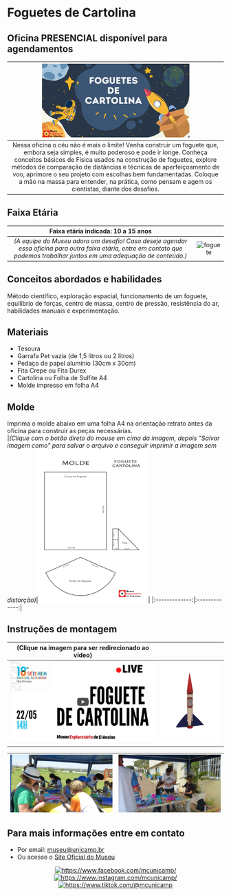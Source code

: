 # Foguetes de Cartolina

## Oficina PRESENCIAL disponível para agendamentos

|<img src="foguete.png" width="70%" height="70%">  |
|:-------------:|
|Nessa oficina o céu não é mais o limite! Venha construir um foguete que, embora seja simples, é muito poderoso e pode ir longe. Conheça conceitos básicos de Física usados na construção de foguetes, explore métodos de comparação de distâncias e técnicas de aperfeiçoamento de voo, aprimore o seu projeto com escolhas bem fundamentadas. Coloque a mão na massa para entender, na prática, como pensam e agem os cientistas, diante dos desafios.|


## Faixa Etária

|Faixa etária indicada: 10 a 15 anos ||
|:-------------:|:-------------:|
|*(A equipe do Museu adora um desafio! Caso deseje agendar essa oficina para outra faixa etária, entre em contato que podemos trabalhar juntos em uma adequação de conteúdo.)*|![foguete](Semtítulo.png)|

## Conceitos abordados e habilidades

Método científico, exploração espacial, funcionamento de um foguete, equilíbrio de forças, centro de massa, centro de pressão, resistência do ar, habilidades manuais e experimentação.

## Materiais
* Tesoura
* Garrafa Pet vazia (de 1,5 litros ou 2 litros)
* Pedaço de papel alumínio (30cm x 30cm)
* Fita Crepe ou Fita Durex
* Cartolina ou Folha de Sulfite A4
* Molde impresso em folha A4

## Molde

Imprima o molde abaixo em uma folha A4 na orientação retrato antes da oficina para construir as peças necessárias.         
|_(Clique com o botão direto do mouse em cima da imagem, depois "Salvar imagem como" para salvar o arquivo e conseguir imprimir a imagem sem distorção)_|<img src="molde-foguete-_1_.png" width="50%" height="50%"> |
|:-------------:|:-------------:|


## Instruções de montagem

|(Clique na imagem para ser redirecionado ao vídeo)||
|:-------------:|:-------------:|
|[<img src="wwwWhatsApp_Image_2021-12-16_at_20.36.20-removebg-preview(2).png">](https://www.youtube.com/watch?v=Heh5Jwt3HI4)|![Foguete](WhatsApp_Image_2021-12-16_at_20.36.20-removebg-preview.png)|

|<img src="FDS_19NOV _foguete crianca (1).JPG" width="100%" height="100%"> |<img src="FDS_19NOV (63).JPG" width="100%" height="100%">|
|:-------------:|:-------------:|

## Para mais informações entre em contato

* Por email: museu@unicamp.br
* Ou acesse o [Site Oficial do Museu](https://www.mc.unicamp.br/visite)

<div align="center">
  <a href="https://www.facebook.com/mcunicamp/">
    <img src="../facebook-ícone.png" alt="https://www.facebook.com/mcunicamp/" width="5%" height="5%"> 
  <a href="https://www.instagram.com/mcunicamp/">
    <img src="../instagram-ícone.png" alt="https://www.instagram.com/mcunicamp/" width="5%" height="5%"> 
  <a href="https://www.tiktok.com/@mcunicamp">
    <img src="../tiktok-ícone.png" alt="https://www.tiktok.com/@mcunicamp" width="5%" height="5%">

